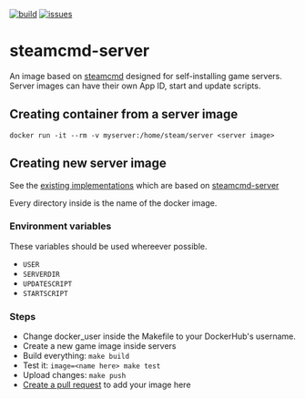 [![build](https://github.com/Ethorbit/Docker-Srcds/actions/workflows/docker-image.yml/badge.svg)](https://github.com/Ethorbit/Docker-Srcds/actions/workflows/docker-image.yml)
[![issues](https://img.shields.io/github/issues/Ethorbit/Docker-Srcds)](https://github.com/Ethorbit/Docker-Srcds/issues?q=is%3Aopen+is%3Aissue)

# steamcmd-server
An image based on [steamcmd](https://github.com/CM2Walki/steamcmd) designed for self-installing game servers. Server images can have their own App ID, start and update scripts. 

## Creating container from a server image
`docker run -it --rm -v myserver:/home/steam/server <server image>`

## Creating new server image 
See the [existing implementations](servers) which are based on [steamcmd-server](Dockerfile)

Every directory inside is the name of the docker image. 

### Environment variables
These variables should be used whereever possible.
* `USER`
* `SERVERDIR`
* `UPDATESCRIPT`
* `STARTSCRIPT`

### Steps
* Change docker\_user inside the Makefile to your DockerHub's username.
* Create a new game image inside servers
* Build everything: `make build`
* Test it: `image=<name here> make test`
* Upload changes: `make push`
* [Create a pull request](https://github.com/Ethorbit/Docker-Srcds/pulls) to add your image here
